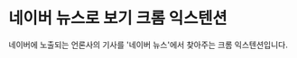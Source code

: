 네이버 뉴스로 보기 크롬 익스텐션
=============================

네이버에 노출되는 언론사의 기사를 '네이버 뉴스'에서 찾아주는 크롬 익스텐션입니다.  


